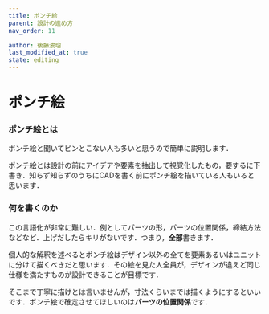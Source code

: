```yaml
---
title: ポンチ絵
parent: 設計の進め方
nav_order: 11

author: 後藤波瑠
last_modified_at: true
state: editing
---
```


# **ポンチ絵**
### ポンチ絵とは
ポンチ絵と聞いてピンとこない人も多いと思うので簡単に説明します．

ポンチ絵とは設計の前にアイデアや要素を抽出して視覚化したもの，要するに下書き．知らず知らずのうちにCADを書く前にポンチ絵を描いている人もいると思います．

### 何を書くのか
この言語化が非常に難しい．例としてパーツの形，パーツの位置関係，締結方法などなど．上げだしたらキリがないです．つまり，**全部**書きます．

個人的な解釈を述べるとポンチ絵はデザイン以外の全てを要素あるいはユニットに分けて描くべきだと思います．その絵を見た人全員が，デザインが違えど同じ仕様を満たすものが設計できることが目標です．

そこまで丁寧に描けとは言いませんが，寸法くらいまでは描くようにするといいです．ポンチ絵で確定させてほしいのは**パーツの位置関係**です．

